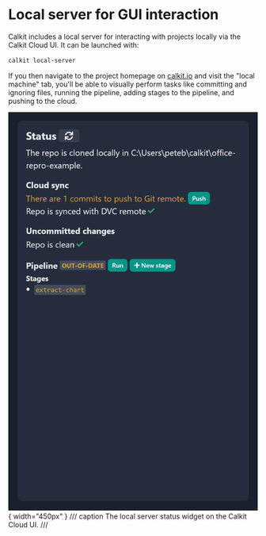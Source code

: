 # Local server for GUI interaction

Calkit includes a local server for interacting with projects locally via the
Calkit Cloud UI.
It can be launched with:

```sh
calkit local-server
```

If you then navigate to the project homepage on
[calkit.io](https://calkit.io) and visit the "local machine"
tab,
you'll be able to visually perform tasks like committing and ignoring files,
running the pipeline, adding stages to the pipeline,
and pushing to the cloud.

![Local server page](tutorials/img/office/pipeline-out-of-date.png){ width="450px" }
/// caption
The local server status widget on the Calkit Cloud UI.
///
